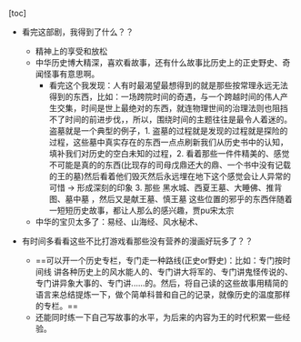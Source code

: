 [toc]



- 看完这部剧，我得到了什么？？
	- 精神上的享受和放松
	- 中华历史博大精深，喜欢看故事，还有什么故事比历史上的正史野史、奇闻怪事有意思啊。
		- 看完这个我发现：人有时最渴望最想得到的就是那些按常理永远无法得到的东西，比如：一场跨院时间的奇遇，与一个跨越时间的伟人产生交集，时间是世上最绝对的东西，就连物理世间的治理法则也阻挡不了时间的前进步伐，，所以，围绕时间的主题往往是最令人着迷的。盗墓就是一个典型的例子，1. 盗墓的过程就是发现的过程就是探险的过程，这些墓中真实存在的东西一点点刷新我们从历史书中的认知，填补我们对历史的空白未知的过程，2. 看着那些一件件精美的、感觉不可能是真的的东西(比现存的司母戊鼎还大的鼎、一个书中没有记载的王的墓)然后看着他们毁灭然后永远埋在地下这个感觉会让人异常的可惜 ->  形成深刻的印象 3. 那些 黑水城、西夏王墓、大睡佛、推背图、墓中墓 ，然后又是献王墓、慎王墓 这些位置的邪乎的东西伴随着一短短历史故事，都让人那么的感兴趣，贾pu宋太宗
	- 中华的宝贝太多了：易经、山海经、风水秘术、


- 有时间多看看这些不比打游戏看那些没有营养的漫画好玩多了？？
	- ==可以开一个历史专栏，专门走一种路线(正史or野史)：比如：专门按时间线 讲各种历史上的风水能人的、专门讲大将军的、专门讲鬼怪传说的、专门讲异象大事的、专门讲......的。然后，将自己读的这些故事用精简的语言来总结提炼一下，做个简单科普和自己的记录，就像历史的温度那样的专栏。==
	- 还能同时练一下自己写故事的水平，为后来的内容为王的时代积累一些经验。